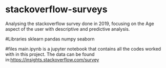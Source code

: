 # stackoverflow-surveys
Analysing the stackoverflow survey done in 2019, focusing on the Age aspect of the user with descriptive and predictive analysis.

#Libraries
sklearn
pandas
numpy
seaborn

#files
main.ipynb is a jupyter notebook that contains all the codes worked with in this project. The data can be found in:https://insights.stackoverflow.com/survey
